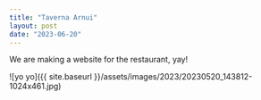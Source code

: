 ```yaml
---
title: "Taverna Arnui"
layout: post
date: "2023-06-20"
---
```


We are making a website for the restaurant, yay!

![yo yo]({{ site.baseurl }}/assets/images/2023/20230520_143812-1024x461.jpg)
